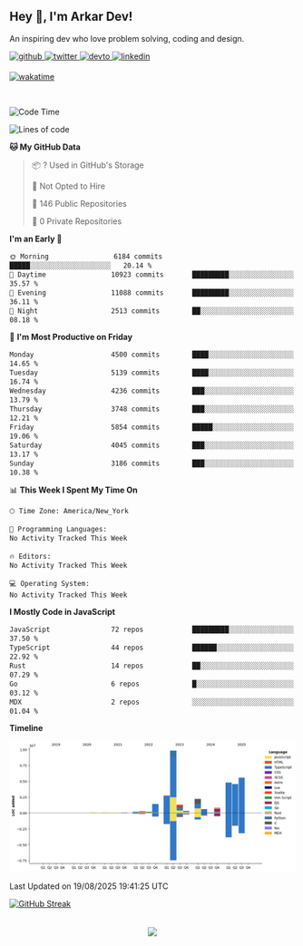 ## Hey 👋, I'm Arkar Dev!  

An inspiring dev who love problem solving, coding and design.

<a href="https://github.com/Riley1101" target="_blank">
<img src=https://img.shields.io/badge/github-%2324292e.svg?&style=for-the-badge&logo=github&logoColor=white alt=github style="margin-bottom: 5px;" />
</a>
<a href="https://twitter.com/arkardev" target="_blank">
<img src=https://img.shields.io/badge/twitter-%2300acee.svg?&style=for-the-badge&logo=twitter&logoColor=white alt=twitter style="margin-bottom: 5px;" />
</a>
<a href="https://dev.to/riley1101" target="_blank">
<img src=https://img.shields.io/badge/dev.to-%2308090A.svg?&style=for-the-badge&logo=dev.to&logoColor=white alt=devto style="margin-bottom: 5px;" />
</a>
<a href="https://linkedin.com/in/arkar-kaung-myat" target="_blank">
<img src=https://img.shields.io/badge/linkedin-%231E77B5.svg?&style=for-the-badge&logo=linkedin&logoColor=white alt=linkedin style="margin-bottom: 5px;" />
</a>
  
[![wakatime](https://wakatime.com/badge/user/cf23b6e3-75f8-4c04-b0e3-273191c8d2ec.svg)](https://wakatime.com/@cf23b6e3-75f8-4c04-b0e3-273191c8d2ec)

<br/>

<!--START_SECTION:waka-->
![Code Time](http://img.shields.io/badge/Code%20Time-1%2C414%20hrs%2020%20mins-blue)

![Lines of code](https://img.shields.io/badge/From%20Hello%20World%20I%27ve%20Written-35.2%20million%20lines%20of%20code-blue)

**🐱 My GitHub Data** 

> 📦 ? Used in GitHub's Storage 
 > 
> 🚫 Not Opted to Hire
 > 
> 📜 146 Public Repositories 
 > 
> 🔑 0 Private Repositories 
 > 
**I'm an Early 🐤** 

```text
🌞 Morning                6184 commits        █████░░░░░░░░░░░░░░░░░░░░   20.14 % 
🌆 Daytime                10923 commits       █████████░░░░░░░░░░░░░░░░   35.57 % 
🌃 Evening                11088 commits       █████████░░░░░░░░░░░░░░░░   36.11 % 
🌙 Night                  2513 commits        ██░░░░░░░░░░░░░░░░░░░░░░░   08.18 % 
```
📅 **I'm Most Productive on Friday** 

```text
Monday                   4500 commits        ████░░░░░░░░░░░░░░░░░░░░░   14.65 % 
Tuesday                  5139 commits        ████░░░░░░░░░░░░░░░░░░░░░   16.74 % 
Wednesday                4236 commits        ███░░░░░░░░░░░░░░░░░░░░░░   13.79 % 
Thursday                 3748 commits        ███░░░░░░░░░░░░░░░░░░░░░░   12.21 % 
Friday                   5854 commits        █████░░░░░░░░░░░░░░░░░░░░   19.06 % 
Saturday                 4045 commits        ███░░░░░░░░░░░░░░░░░░░░░░   13.17 % 
Sunday                   3186 commits        ███░░░░░░░░░░░░░░░░░░░░░░   10.38 % 
```


📊 **This Week I Spent My Time On** 

```text
🕑︎ Time Zone: America/New_York

💬 Programming Languages: 
No Activity Tracked This Week

🔥 Editors: 
No Activity Tracked This Week

💻 Operating System: 
No Activity Tracked This Week
```

**I Mostly Code in JavaScript** 

```text
JavaScript               72 repos            █████████░░░░░░░░░░░░░░░░   37.50 % 
TypeScript               44 repos            ██████░░░░░░░░░░░░░░░░░░░   22.92 % 
Rust                     14 repos            ██░░░░░░░░░░░░░░░░░░░░░░░   07.29 % 
Go                       6 repos             █░░░░░░░░░░░░░░░░░░░░░░░░   03.12 % 
MDX                      2 repos             ░░░░░░░░░░░░░░░░░░░░░░░░░   01.04 % 
```



**Timeline**

![Lines of Code chart](https://raw.githubusercontent.com/Riley1101/Riley1101/main/assets/bar_graph.png)


 Last Updated on 19/08/2025 19:41:25 UTC
<!--END_SECTION:waka-->

[![GitHub Streak](https://streak-stats.demolab.com?user=Riley1101)](https://git.io/streak-stats)
  
<br/>  
<div align="center">
<img src="https://komarev.com/ghpvc/?username=Riley1101&&style=flat-square" align="center" />
</div>  

